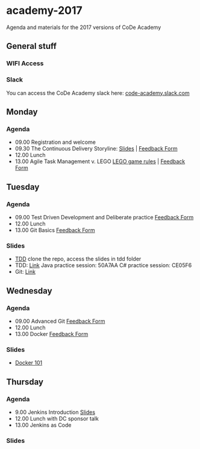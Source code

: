 # academy-2017
Agenda and materials for the 2017 versions of CoDe Academy
## General stuff

### WIFI Access


### Slack
You can access the CoDe Academy slack here: [code-academy.slack.com](http://code-academy.slack.com)

## Monday
### Agenda
* 09.00 Registration and welcome
* 09.30 The Continuous Delivery Storyline: [Slides](https://drive.google.com/file/d/0B4Dj4Xgq55kURTF2UzZlQVBUb1E/view?usp=sharing) | [Feedback Form](https://goo.gl/forms/aZjYWU6mVxb6VjdB2)
* 12.00 Lunch
* 13.00 Agile Task Management v. LEGO [LEGO game rules](https://www.dropbox.com/s/r9y95zirwm630sp/Scrum%20Simulation%20with%20LEGO%20Bricks%20v2.0.pdf?dl=0) | [Feedback Form](https://goo.gl/forms/4GmtXlrzuSUtssP23)


## Tuesday
### Agenda
* 09.00 Test Driven Development and Deliberate practice [Feedback Form](https://goo.gl/forms/WHuvjoCxyZ8fYa932)
* 12.00 Lunch
* 13.00 Git Basics [Feedback Form](https://goo.gl/forms/73zghO46q1aT1MVi2)

### Slides
* [TDD](https://github.com/Praqma/reveals) clone the repo, access the slides in tdd folder
* TDD: [Link](http://mike.cyber-dojo.org/) Java practice session: 50A7AA C# practice session: CE05F6
* Git: [Link](https://drive.google.com/file/d/0BxprChEvFFAYNHRVU1NHZWFaQnc/view)

## Wednesday
### Agenda
* 09.00 Advanced Git [Feedback Form](https://goo.gl/forms/U8gsJcb2jO1Z7ZCJ3)
* 12.00 Lunch
* 13.00 Docker [Feedback Form](https://docs.google.com/forms/d/e/1FAIpQLSelArLsGHuuuHZEkEW0hzu_9Vzsv0RbfOtWm9f1bxBkrabkuw/viewform)

### Slides
* [Docker 101](./Academy-Docker-101.pdf)

## Thursday
### Agenda
* 9.00 Jenkins Introduction [Slides](https://drive.google.com/file/d/0Bw4kZZDGIkNwSndMOFF4VXR6d2s/view?usp=sharing)
* 12.00 Lunch with DC sponsor talk
* 13.00 Jenkins as Code

### Slides
